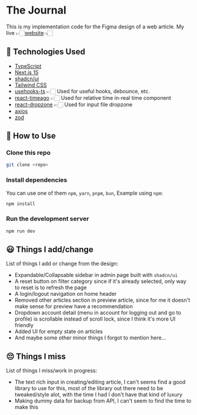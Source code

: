 # The Journal

This is my implementation code for the Figma design of a web article. My live 👉🏻[website](https://the-journal-hp.vercel.app/)👈🏻

## 🚀 Technologies Used

- [TypeScript](https://www.typescriptlang.org/)
- [Next.js 15](https://nextjs.org/docs/getting-started)
- [shadcn/ui](https://ui.shadcn.com/)
- [Tailwind CSS](https://tailwindcss.com/)
- [usehooks-ts](https://usehooks-ts.com/introduction) 👉🏻 Used for useful hooks, debounce, etc.
- [react-timeago](https://github.com/nmn/react-timeago) 👉🏻 Used for relative time in-real time component
- [react-dropzone](https://react-dropzone.js.org/) 👉🏻 Used for input file dropzone
- [axios](https://axios-http.com/)
- [zod](https://zod.dev/)

## 📖 How to Use

### Clone this repo

```bash
git clone <repo>
```

### Install dependencies

You can use one of them `npm`, `yarn`, `pnpm`, `bun`, Example using `npm`:

```bash
npm install
```

### Run the development server

```bash
npm run dev
```

## 😃 Things I add/change

List of things I add or change from the design:

- Expandable/Collapsable sidebar in admin page built with `shadcn/ui`
- A reset button on filter category since if it's already selected, only way to reset is to refresh the page
- A login/logout navigation on home header
- Removed other articles section in preview article, since for me it doesn't make sense for preview have a recommendation
- Dropdown account detail (menu in account for logging out and go to profile) is scrollable instead of scroll lock, since I think it's more UI friendly
- Added UI for empty state on articles
- And maybe some other minor things I forgot to mention here...

## 😔 Things I miss

List of things I miss/work in progress:

- The text rich input in creating/editing article, I can't seems find a good library to use for this, most of the library out there need to be tweaked/style alot, with the time I had I don't have that kind of luxury
- Making dummy data for backup from API, I can't seem to find the time to make this
